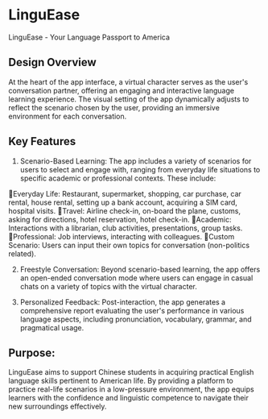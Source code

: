 # LinguEase

LinguEase - Your Language Passport to America 

## Design Overview

At the heart of the app interface, a virtual character serves as the user's conversation partner, offering an engaging and interactive language learning experience. The visual setting of the app dynamically adjusts to reflect the scenario chosen by the user, providing an immersive environment for each conversation.

## Key Features

1. Scenario-Based Learning: The app includes a variety of scenarios for users to select and engage with, ranging from everyday life situations to specific academic or professional contexts. These include:

Everyday Life: Restaurant, supermarket, shopping, car purchase, car rental, house rental, setting up a bank account, acquiring a SIM card, hospital visits.
Travel: Airline check-in, on-board the plane, customs, asking for directions, hotel reservation, hotel check-in.
Academic: Interactions with a librarian, club activities, presentations, group tasks.
Professional: Job interviews, interacting with colleagues.
Custom Scenario: Users can input their own topics for conversation (non-politics related).

2. Freestyle Conversation: Beyond scenario-based learning, the app offers an open-ended conversation mode where users can engage in casual chats on a variety of topics with the virtual character.

3. Personalized Feedback: Post-interaction, the app generates a comprehensive report evaluating the user's performance in various language aspects, including pronunciation, vocabulary, grammar, and pragmatical usage.

## Purpose:

LinguEase aims to support Chinese students in acquiring practical English language skills pertinent to American life. By providing a platform to practice real-life scenarios in a low-pressure environment, the app equips learners with the confidence and linguistic competence to navigate their new surroundings effectively.

